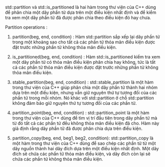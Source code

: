 std::partition và std::is_partitioned là hai hàm trong thư viện <algorithm> của C++ dùng để phân chia một dãy phần tử dựa trên một điều kiện nhất định và để kiểm tra xem một dãy phần tử đã được phân chia theo điều kiện đó hay chưa.

Partition operations :

1. partition(beg, end, condition) : Hàm std::partition sắp xếp lại dãy phần tử trong một khoảng sao cho tất cả các phần tử thỏa mãn điều kiện được đặt trước những phần tử không thỏa mãn điều kiện.
2. is_partitioned(beg, end, condition) : Hàm std::is_partitioned kiểm tra xem một dãy phần tử có thỏa mãn điều kiện phân chia hay không, tức là tất cả các phần tử thỏa mãn điều kiện được đặt trước những phần tử không thỏa mãn điều kiện.
3. stable_partition(beg, end, condition) : std::stable_partition là một hàm trong thư viện <algorithm> của C++ giúp phân chia một dãy phần tử thành hai nhóm dựa trên một điều kiện, nhưng vẫn giữ nguyên thứ tự tương đối của các phần tử trong mỗi nhóm. Nó khác với std::partition ở chỗ std::partition không đảm bảo giữ nguyên thứ tự tương đối của các phần tử.

4. partition_point(beg, end, condition) : std::partition_point là một hàm trong thư viện <algorithm> của C++ dùng để tìm vị trí đầu tiên trong dãy phần tử mà từ đó tất cả các phần tử đều không thỏa mãn điều kiện đã cho. Hàm này giả định rằng dãy phần tử đã được phân chia dựa trên điều kiện.

5. partition_copy(beg, end, beg1, beg2, condition): std::partition_copy là một hàm trong thư viện <algorithm> của C++ dùng để sao chép các phần tử từ một dãy nguồn thành hai dãy đích dựa trên một điều kiện nhất định. Một dãy đích sẽ chứa các phần tử thỏa mãn điều kiện, và dãy đích còn lại sẽ chứa các phần tử không thỏa mãn điều kiện.
